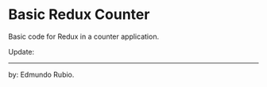 # Basic Redux Counter 

Basic code for Redux in a counter application.

Update: 

-------------------------------
by: Edmundo Rubio.
